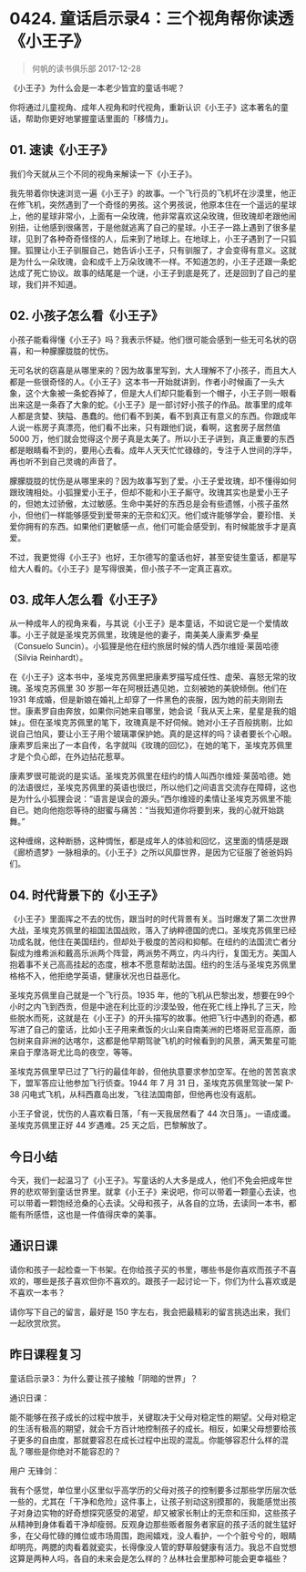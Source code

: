# 0424. 童话启示录4：三个视角帮你读透《小王子》
> 何帆的读书俱乐部
2017-12-28

《小王子》为什么会是一本老少皆宜的童话书呢？

你将通过儿童视角、成年人视角和时代视角，重新认识《小王子》这本著名的童话，帮助你更好地掌握童话里面的「移情力」。

## 01. 速读《小王子》

我们今天就从三个不同的视角来解读一下《小王子》。

我先带着你快速浏览一遍《小王子》的故事。一个飞行员的飞机坏在沙漠里，他正在修飞机，突然遇到了一个奇怪的男孩。这个男孩说，他原本住在一个遥远的星球上，他的星球非常小，上面有一朵玫瑰，他非常喜欢这朵玫瑰，但玫瑰却老跟他闹别扭，让他感到很痛苦，于是他就逃离了自己的星球。小王子一路上遇到了很多星球，见到了各种奇奇怪怪的人，后来到了地球上。在地球上，小王子遇到了一只狐狸。狐狸让小王子驯服自己，她告诉小王子，只有驯服了，才会变得有意义。这就是为什么一朵玫瑰，会和成千上万朵玫瑰不一样。不知道怎的，小王子还跟一条蛇达成了死亡协议。故事的结尾是一个谜，小王子到底是死了，还是回到了自己的星球，我们并不知道。

## 02. 小孩子怎么看《小王子》

小孩子能看得懂《小王子》吗？我表示怀疑。他们很可能会感到一些无可名状的窃喜，和一种朦朦胧胧的忧伤。

无可名状的窃喜是从哪里来的？因为故事里写到，大人理解不了小孩子，而且大人都是一些很奇怪的人。《小王子》这本书一开始就讲到，作者小时候画了一头大象，这个大象被一条蛇吞掉了，但是大人们却只能看到一个帽子，小王子则一眼看出来这是一条吞了大象的蛇。《小王子》是一部讨好小孩子的作品。故事里的成年人都是贪婪、狭隘、愚蠢的。他们看不到美，看不到真正有意义的东西。你跟成年人说一栋房子真漂亮，他们看不出来，只有跟他们说，看啊，这套房子居然值 5000 万，他们就会觉得这个房子真是太美了。所以小王子讲到，真正重要的东西都是眼睛看不到的，要用心去看。成年人天天忙忙碌碌的，专注于人世间的浮华，再也听不到自己灵魂的声音了。

朦朦胧胧的忧伤是从哪里来的？因为故事写到了爱。小王子爱玫瑰，却不懂得如何跟玫瑰相处。小狐狸爱小王子，但却不能和小王子厮守。玫瑰其实也是爱小王子的，但她太过骄傲，太过敏感。生命中美好的东西总是会有些遗憾，小孩子虽然小，但他们一样能够感受到爱带来的无奈和幻灭。他们或许能够学会，要珍惜、关爱你拥有的东西。如果他们更敏感一点，他们可能会感受到，有时候能放手才是真爱。

不过，我更觉得《小王子》也好，王尔德写的童话也好，甚至安徒生童话，都是写给大人看的。《小王子》是写得很美，但小孩子不一定真正喜欢。

## 03. 成年人怎么看《小王子》

从一种成年人的视角来看，与其说《小王子》是本童话，不如说它是一个爱情故事。小王子就是圣埃克苏佩里，玫瑰是他的妻子，南美美人康素罗·桑星（Consuelo Suncin）。小狐狸是他在纽约旅居时候的情人西尔维娅·莱茵哈德（Silvia Reinhardt）。

在《小王子》这本书中，圣埃克苏佩里把康素罗描写成任性、虚荣、喜怒无常的玫瑰。圣埃克苏佩里 30 岁那一年在阿根廷遇见她，立刻被她的美貌倾倒。他们在 1931 年成婚，但是新娘在婚礼上却穿了一件黑色的丧服，因为她的前夫刚刚去世。康素罗自由奔放，如果你问她来自哪里，她会说「我从天上来，星星是我的姐妹」。但在圣埃克苏佩里的笔下，玫瑰真是不好伺候。她对小王子百般挑剔，比如说自己怕风，要让小王子用个玻璃罩保护她。真的是这样的吗？读者要长个心眼。康素罗后来出了一本自传，名字就叫《玫瑰的回忆》，在她的笔下，圣埃克苏佩里才是个负心郎，在外边拈花惹草。

康素罗很可能说的是实话。圣埃克苏佩里在纽约的情人叫西尔维娅·莱茵哈德。她的法语很烂，圣埃克苏佩里的英语也很烂，所以他们之间语言交流存在障碍，这也是为什么小狐狸会说：“语言是误会的源头。”西尔维娅的柔情让圣埃克苏佩里不能自已。她向他抱怨等待的甜蜜与痛苦：“当我知道你将要到来，我的心就开始跳舞。” 

这种缠绵，这种断肠，这种惆怅，都是成年人的体验和回忆，这里面的情感是跟《廊桥遗梦》一脉相承的。《小王子》之所以风靡世界，是因为它征服了爸爸妈妈们。

## 04. 时代背景下的《小王子》

《小王子》里面挥之不去的忧伤，跟当时的时代背景有关。当时爆发了第二次世界大战，圣埃克苏佩里的祖国法国战败，落入了纳粹德国的虎口。圣埃克苏佩里已经功成名就，他住在美国纽约，但却处于极度的苦闷和抑郁。在纽约的法国流亡者分裂成为维希派和戴高乐派两个阵营，两派势不两立，内斗内行，复国无方。美国人抱着事不关己高高挂起的态度，根本不愿意帮助法国。纽约的生活与圣埃克苏佩里格格不入，他拒绝学英语，健康状况也日益恶化。

圣埃克苏佩里自己就是一个飞行员。1935 年，他的飞机从巴黎出发，想要在99个小时之内飞到西贡，但是中途在利比亚的沙漠坠毁，他在死亡线上挣扎了三天，险些脱水而死，这就是在《小王子》的开头描写的故事。他把飞行中遇到的奇遇，都写进了自己的童话，比如小王子用来煮饭的火山来自南美洲的巴塔哥尼亚高原，面包树来自非洲的达喀尔，这都是他早期驾驶飞机的时候看到的风景，满天繁星可能来自于摩洛哥尤比岛的夜空，等等。

圣埃克苏佩里早已过了飞行的最佳年龄，但他执意要求参加空军。在他的苦苦哀求下，盟军答应让他参加飞行侦查。1944 年 7 月 31 日，圣埃克苏佩里驾驶一架 P-38 闪电式飞机，从科西嘉岛出发，飞往法国南部，但他再也没有返航。 

小王子曾说，忧伤的人喜欢看日落，「有一天我居然看了 44 次日落」。一语成谶。圣埃克苏佩里正好 44 岁遇难。25 天之后，巴黎解放了。

## 今日小结

今天，我们一起温习了《小王子》。写童话的人大多是成人，他们不免会把成年世界的悲欢带到童话世界里。就拿《小王子》来说吧，你可以带着一颗童心去读，也可以带着一颗饱经沧桑的心去读。父母和孩子，从各自的立场，去读同一本书，都能有所感悟，这也是一件值得庆幸的美事。

## 通识日课

请你和孩子一起检查一下书架。在你给孩子买的书里，哪些书是你喜欢而孩子不喜欢的，哪些是孩子喜欢但你不喜欢的。跟孩子一起讨论一下，你们为什么喜欢或是不喜欢一本书？

请你写下自己的留言，最好是 150 字左右，我会把最精彩的留言挑选出来，我们一起欣赏欣赏。

## 昨日课程复习

童话启示录3：为什么要让孩子接触「阴暗的世界」？

通识日课：

能不能够在孩子成长的过程中放手，关键取决于父母对稳定性的期望。父母对稳定的生活有极高的期望，就会千方百计地控制孩子的成长。相反，如果父母想要给孩子更多的自由度，那就要容忍在成长过程中出现的混乱。你能够容忍什么样的混乱？哪些是你绝对不能容忍的？

用户 无锋剑：

我有个感觉，单位里小区里似乎高学历的父母对孩子的控制要多过那些学历层次低一些的，尤其在「干净和危险」这件事上，让孩子别动这别摸那的，我能感觉出孩子对身边实物的好奇想探究感受的渴望，却又被家长制止的无奈和压抑，这些孩子从精神到身体看着干净却瘦弱。反观身边那些贩者服务者家庭的孩子活的就生猛好多，在父母忙碌的摊位或市场周围，跑闹嬉戏，没人看护，一个个脏兮兮的，眼睛却明亮，两腮的肉看着就瓷实，长得像没人管的野草般健康有活力。我总不自觉想这算是两种人吗，各自的未来会是怎么样的？丛林社会里那种可能会更幸福些？



